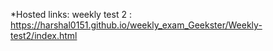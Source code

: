 *Hosted links:
weekly test 2 : https://harshal0151.github.io/weekly_exam_Geekster/Weekly-test2/index.html
